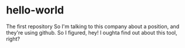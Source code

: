 # hello-world
The first repository
So I'm talking to this company about a position, and they're using github. So I figured, hey! I oughta find out about this tool, right?
